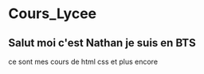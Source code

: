 # Cours_Lycee
Salut moi c'est Nathan je suis en BTS
---
ce sont mes cours de html css et plus encore
